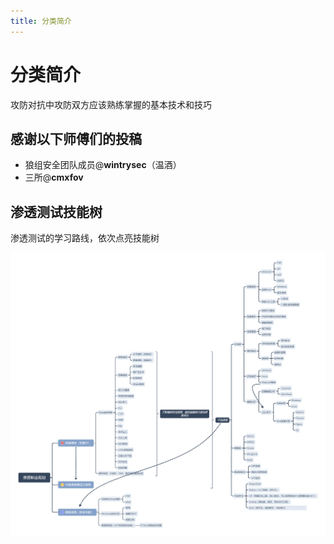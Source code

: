 ```yaml
---
title: 分类简介
---
```


# 分类简介

攻防对抗中攻防双方应该熟练掌握的基本技术和技巧

## 感谢以下师傅们的投稿
 - 狼组安全团队成员@**wintrysec**（温酒）
 - 三所@**cmxfov**

## 渗透测试技能树

渗透测试的学习路线，依次点亮技能树

![](/images/hw/pentest.png)